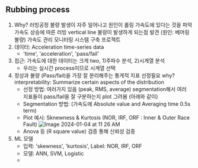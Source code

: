 
## Rubbing process

1. Why? 러빙공정 불량 발생이 자주 일어나고 원인이 롤링 가속도에 있다는 것을 파악
   가속도 상승에 따른 러빙 vertical line 불량이 발생하게 되는점 발견 (원인: 베어링 불량)
   가속도 관리 모니터링 시스템 구축 프로젝트
2. 데이터: Acceleration time-series data
   - 'time', 'acceleration', 'pass/fail'
4. 접근: 가속도에 대한 데이터는 크게 two, 1)주파수 분석, 2)시계열 분석
   - 우리는 실시간 process이므로 시계열 선택
5. 정상과 불량 (Pass/fail)을 가장 잘 분리해주는 통게적 지표 선정필요
   why? interpretability: Summarize certain aspects of the distribution 
   - 선정 방법: 여러가지 있음 (peak, RMS, average)
     segmentation해서 여러 지표들이 pass/fail을 잘 구분하는지 plot 그려봄 (아래와 같이)
   - Segmentation 방법: (가속도에 Absolute value and Averaging time 0.5s term)
   - Plot 예시: Sknewness & Kurtosis (NOR, IRF, ORF : Inner & Outer Race Fault)
   ![Image 2024-01-04 at 11 26 AM](https://github.com/scottmsoh/ref_industry/assets/112598791/688a0895-7d88-429e-a670-18a3380791ec)
   - Anova 등 (R square value) 검증 통해 신뢰성 검증
6. ML 모델
   - 입력: 'skewness', 'kurtosis', Label: NOR, IRF, ORF
   - 모델: ANN, SVM, Logistic
   - 
